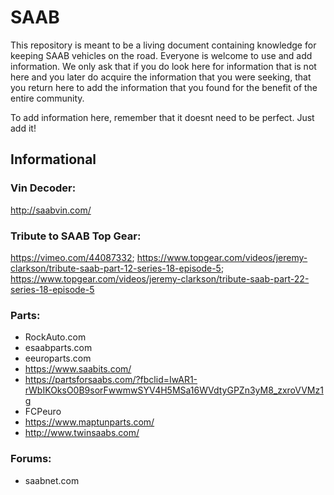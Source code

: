# SAAB

This repository is meant to be a living document containing knowledge for keeping SAAB vehicles on the road.  Everyone is welcome to use and add information.  We only ask that if you do look here for information that is not here and you later do acquire the information that you were seeking, that you return here to add the information that you found for the benefit of the entire community.

To add information here, remember that it doesnt need to be perfect.  Just add it!

## Informational
### Vin Decoder:
http://saabvin.com/

### Tribute to SAAB Top Gear:
https://vimeo.com/44087332; 
https://www.topgear.com/videos/jeremy-clarkson/tribute-saab-part-12-series-18-episode-5; 
https://www.topgear.com/videos/jeremy-clarkson/tribute-saab-part-22-series-18-episode-5

### Parts:
 - RockAuto.com
 - esaabparts.com
 - eeuroparts.com
 - https://www.saabits.com/
 - https://partsforsaabs.com/?fbclid=IwAR1-rWbIKOksO0B9sorFwwmwSYV4H5MSa16WVdtyGPZn3yM8_zxroVVMz1g
 - FCPeuro
 - https://www.maptunparts.com/
 - http://www.twinsaabs.com/

### Forums:
 - saabnet.com
